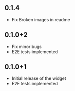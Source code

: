 ## 0.1.4

* Fix Broken images in readme

## 0.1.0+2

* Fix minor bugs
* E2E tests implemented

## 0.1.0+1

* Initial release of the widget
* E2E tests implemented


